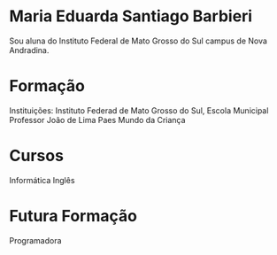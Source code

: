 # Maria Eduarda Santiago Barbieri

Sou aluna do Instituto Federal de Mato Grosso do Sul campus de Nova Andradina.

# Formação

Instituições: Instituto Federad de Mato Grosso do Sul,
              Escola Municipal Professor João de Lima Paes
              Mundo da Criança

# Cursos

Informática
Inglês

# Futura Formação

Programadora
